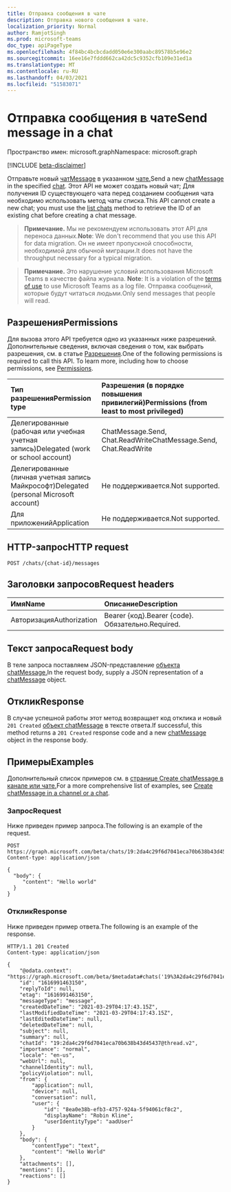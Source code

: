 ```yaml
---
title: Отправка сообщения в чате
description: Отправка нового сообщения в чате.
localization_priority: Normal
author: RamjotSingh
ms.prod: microsoft-teams
doc_type: apiPageType
ms.openlocfilehash: 4f84bc4bcbcdadd050e6e300aabc89578b5e96e2
ms.sourcegitcommit: 16ee16e7fddd662ca42dc5c9352cfb109e31ed1a
ms.translationtype: MT
ms.contentlocale: ru-RU
ms.lasthandoff: 04/03/2021
ms.locfileid: "51583071"
---
```

# <a name="send-message-in-a-chat"></a><span data-ttu-id="acfb8-103">Отправка сообщения в чате</span><span class="sxs-lookup"><span data-stu-id="acfb8-103">Send message in a chat</span></span>

<span data-ttu-id="acfb8-104">Пространство имен: microsoft.graph</span><span class="sxs-lookup"><span data-stu-id="acfb8-104">Namespace: microsoft.graph</span></span>

[!INCLUDE [beta-disclaimer](../../includes/beta-disclaimer.md)]

<span data-ttu-id="acfb8-105">Отправьте новый [чатMessage](../resources/chatmessage.md) в указанном [чате.](../resources/chat.md)</span><span class="sxs-lookup"><span data-stu-id="acfb8-105">Send a new [chatMessage](../resources/chatmessage.md) in the specified [chat](../resources/chat.md).</span></span> <span data-ttu-id="acfb8-106">Этот API не может создать новый чат; Для получения [](chat-list.md) ID существующего чата перед созданием сообщения чата необходимо использовать метод чаты списка.</span><span class="sxs-lookup"><span data-stu-id="acfb8-106">This API cannot create a new chat; you must use the [list chats](chat-list.md) method to retrieve the ID of an existing chat before creating a chat message.</span></span>

> <span data-ttu-id="acfb8-107">**Примечание.** Мы не рекомендуем использовать этот API для переноса данных.</span><span class="sxs-lookup"><span data-stu-id="acfb8-107">**Note**: We don't recommend that you use this API for data migration.</span></span> <span data-ttu-id="acfb8-108">Он не имеет пропускной способности, необходимой для обычной миграции.</span><span class="sxs-lookup"><span data-stu-id="acfb8-108">It does not have the throughput necessary for a typical migration.</span></span>

> <span data-ttu-id="acfb8-109">**Примечание.** Это нарушение условий использования Microsoft Teams в качестве файла журнала. [](/legal/microsoft-apis/terms-of-use)</span><span class="sxs-lookup"><span data-stu-id="acfb8-109">**Note**: It is a violation of the [terms of use](/legal/microsoft-apis/terms-of-use) to use Microsoft Teams as a log file.</span></span> <span data-ttu-id="acfb8-110">Отправка сообщений, которые будут читаться людьми.</span><span class="sxs-lookup"><span data-stu-id="acfb8-110">Only send messages that people will read.</span></span>

## <a name="permissions"></a><span data-ttu-id="acfb8-111">Разрешения</span><span class="sxs-lookup"><span data-stu-id="acfb8-111">Permissions</span></span>

<span data-ttu-id="acfb8-p104">Для вызова этого API требуется одно из указанных ниже разрешений. Дополнительные сведения, включая сведения о том, как выбрать разрешения, см. в статье [Разрешения](/graph/permissions-reference).</span><span class="sxs-lookup"><span data-stu-id="acfb8-p104">One of the following permissions is required to call this API. To learn more, including how to choose permissions, see [Permissions](/graph/permissions-reference).</span></span>

| <span data-ttu-id="acfb8-114">Тип разрешения</span><span class="sxs-lookup"><span data-stu-id="acfb8-114">Permission type</span></span>                        | <span data-ttu-id="acfb8-115">Разрешения (в порядке повышения привилегий)</span><span class="sxs-lookup"><span data-stu-id="acfb8-115">Permissions (from least to most privileged)</span></span> |
|:---------------------------------------|:--------------------------------------------|
| <span data-ttu-id="acfb8-116">Делегированные (рабочая или учебная учетная запись)</span><span class="sxs-lookup"><span data-stu-id="acfb8-116">Delegated (work or school account)</span></span>     | <span data-ttu-id="acfb8-117">ChatMessage.Send, Chat.ReadWrite</span><span class="sxs-lookup"><span data-stu-id="acfb8-117">ChatMessage.Send, Chat.ReadWrite</span></span> |
| <span data-ttu-id="acfb8-118">Делегированные (личная учетная запись Майкрософт)</span><span class="sxs-lookup"><span data-stu-id="acfb8-118">Delegated (personal Microsoft account)</span></span> | <span data-ttu-id="acfb8-119">Не поддерживается.</span><span class="sxs-lookup"><span data-stu-id="acfb8-119">Not supported.</span></span> |
| <span data-ttu-id="acfb8-120">Для приложений</span><span class="sxs-lookup"><span data-stu-id="acfb8-120">Application</span></span>                            | <span data-ttu-id="acfb8-121">Не поддерживается.</span><span class="sxs-lookup"><span data-stu-id="acfb8-121">Not supported.</span></span> |

## <a name="http-request"></a><span data-ttu-id="acfb8-122">HTTP-запрос</span><span class="sxs-lookup"><span data-stu-id="acfb8-122">HTTP request</span></span>

<!-- { "blockType": "ignored" } -->

```http
POST /chats/{chat-id}/messages
```

## <a name="request-headers"></a><span data-ttu-id="acfb8-123">Заголовки запросов</span><span class="sxs-lookup"><span data-stu-id="acfb8-123">Request headers</span></span>

| <span data-ttu-id="acfb8-124">Имя</span><span class="sxs-lookup"><span data-stu-id="acfb8-124">Name</span></span>          | <span data-ttu-id="acfb8-125">Описание</span><span class="sxs-lookup"><span data-stu-id="acfb8-125">Description</span></span>   |
|:--------------|:--------------|
| <span data-ttu-id="acfb8-126">Авторизация</span><span class="sxs-lookup"><span data-stu-id="acfb8-126">Authorization</span></span> | <span data-ttu-id="acfb8-127">Bearer {код}.</span><span class="sxs-lookup"><span data-stu-id="acfb8-127">Bearer {code}.</span></span> <span data-ttu-id="acfb8-128">Обязательно.</span><span class="sxs-lookup"><span data-stu-id="acfb8-128">Required.</span></span> |

## <a name="request-body"></a><span data-ttu-id="acfb8-129">Текст запроса</span><span class="sxs-lookup"><span data-stu-id="acfb8-129">Request body</span></span>

<span data-ttu-id="acfb8-130">В теле запроса поставляем JSON-представление [объекта chatMessage.](../resources/chatmessage.md)</span><span class="sxs-lookup"><span data-stu-id="acfb8-130">In the request body, supply a JSON representation of a [chatMessage](../resources/chatmessage.md) object.</span></span>

## <a name="response"></a><span data-ttu-id="acfb8-131">Отклик</span><span class="sxs-lookup"><span data-stu-id="acfb8-131">Response</span></span>

<span data-ttu-id="acfb8-132">В случае успешной работы этот метод возвращает код отклика и новый `201 Created` [объект chatMessage](../resources/chatmessage.md) в тексте ответа.</span><span class="sxs-lookup"><span data-stu-id="acfb8-132">If successful, this method returns a `201 Created` response code and a new [chatMessage](../resources/chatmessage.md) object in the response body.</span></span>

## <a name="examples"></a><span data-ttu-id="acfb8-133">Примеры</span><span class="sxs-lookup"><span data-stu-id="acfb8-133">Examples</span></span>

<span data-ttu-id="acfb8-134">Дополнительный список примеров см. в [странице Create chatMessage в канале или чате.](chatmessage-post.md)</span><span class="sxs-lookup"><span data-stu-id="acfb8-134">For a more comprehensive list of examples, see [Create chatMessage in a channel or a chat](chatmessage-post.md).</span></span>

### <a name="request"></a><span data-ttu-id="acfb8-135">Запрос</span><span class="sxs-lookup"><span data-stu-id="acfb8-135">Request</span></span>

<span data-ttu-id="acfb8-136">Ниже приведен пример запроса.</span><span class="sxs-lookup"><span data-stu-id="acfb8-136">The following is an example of the request.</span></span>

<!-- {
  "blockType": "request",
  "name": "post_chatmessages_1"
}-->
```http
POST https://graph.microsoft.com/beta/chats/19:2da4c29f6d7041eca70b638b43d45437@thread.v2/messages
Content-type: application/json

{
  "body": {
     "content": "Hello world"
  }
}
```

### <a name="response"></a><span data-ttu-id="acfb8-137">Отклик</span><span class="sxs-lookup"><span data-stu-id="acfb8-137">Response</span></span>

<span data-ttu-id="acfb8-138">Ниже приведен пример ответа.</span><span class="sxs-lookup"><span data-stu-id="acfb8-138">The following is an example of the response.</span></span>

<!-- {
  "blockType": "response",
  "truncated": true,
  "@odata.type": "microsoft.graph.chatMessage"
} -->

```http
HTTP/1.1 201 Created
Content-type: application/json

{
    "@odata.context": "https://graph.microsoft.com/beta/$metadata#chats('19%3A2da4c29f6d7041eca70b638b43d45437%40thread.v2')/messages/$entity",
    "id": "1616991463150",
    "replyToId": null,
    "etag": "1616991463150",
    "messageType": "message",
    "createdDateTime": "2021-03-29T04:17:43.15Z",
    "lastModifiedDateTime": "2021-03-29T04:17:43.15Z",
    "lastEditedDateTime": null,
    "deletedDateTime": null,
    "subject": null,
    "summary": null,
    "chatId": "19:2da4c29f6d7041eca70b638b43d45437@thread.v2",
    "importance": "normal",
    "locale": "en-us",
    "webUrl": null,
    "channelIdentity": null,
    "policyViolation": null,
    "from": {
        "application": null,
        "device": null,
        "conversation": null,
        "user": {
            "id": "8ea0e38b-efb3-4757-924a-5f94061cf8c2",
            "displayName": "Robin Kline",
            "userIdentityType": "aadUser"
        }
    },
    "body": {
        "contentType": "text",
        "content": "Hello World"
    },
    "attachments": [],
    "mentions": [],
    "reactions": []
}
```

<!-- uuid: 16cd6b66-4b1a-43a1-adaf-3a886856ed98
2019-02-04 14:57:30 UTC -->
<!-- {
  "type": "#page.annotation",
  "description": "Create chatMessage",
  "keywords": "",
  "section": "documentation",
  "tocPath": "",
  "suppressions": [
  ]
}-->
